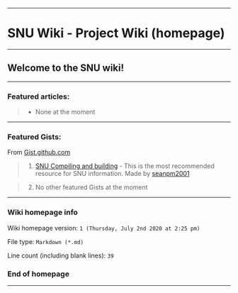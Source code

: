 
***

# SNU Wiki - Project Wiki (homepage)

***

## Welcome to the SNU wiki!

***

### Featured articles:

> * None at the moment

***

### Featured Gists:

From [Gist.github.com](https://gist.github.com/)

> 1. [SNU Compiling and building](https://gist.github.com/seanpm2001/745564a46186888e829fdeb9cda584de) - This is the most recommended resource for SNU information. Made by [seanpm2001](https://github.com/seanpm2001/)

> 2. No other featured Gists at the moment

***

### Wiki homepage info

Wiki homepage version: `1 (Thursday, July 2nd 2020 at 2:25 pm)`

File type: `Markdown (*.md)`

Line count (including blank lines): `39`

### End of homepage

***
